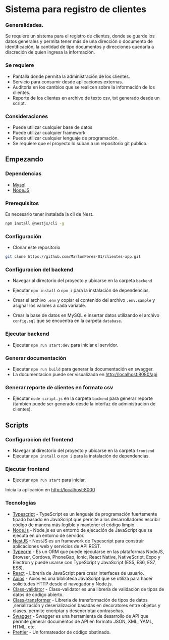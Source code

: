 # Sistema para registro de clientes

### Generalidades.

Se requiere un sistema para el registro de clientes, donde se guarde los datos generales y permita tener más de una
dirección o documento de identificación, la cantidad de tipo documentos y direcciones quedaría a discreción de quien
ingresa la información.

### Se requiere

- Pantalla donde permita la administración de los clientes.
- Servicio para consumir desde aplicaciones externas.
- Auditoria en los cambios que se realicen sobre la información de los clientes.
- Reporte de los clientes en archivo de texto csv, txt generado desde un script.

### Consideraciones

- Puede utilizar cualquier base de datos
- Puede utilizar cualquier framework
- Puede utilizar cualquier lenguaje de programación.
- Se requiere que el proyecto lo suban a un repositorio git publico.

## Empezando

### Dependencias

* [Mysql](https://www.mysql.com/)
* [NodeJS](https://nodejs.org/en/)

### Prerequisitos
Es necesario tener instalada la cli de Nest.
```sh
npm install @nestjs/cli -g
```

### Configuración

* Clonar este repositorio

```sh
git clone https://github.com/MarlonPerez-01/clientes-app.git
```

### Configuracion del backend

* Navegar al directorio del proyecto y ubicarse en la carpeta `backend`

* Ejecutar `npm install` o `npm i` para la instalación de dependencias.

* Crear el archivo `.env` y copiar el contenido del archivo `.env.sample` y asignar los valores a cada variable.

* Crear la base de datos en MySQL e insertar datos utilizando el archivo `config.sql` que se encuentra en la carpeta
  `database`.

### Ejecutar backend

* Ejecutar `npm run start:dev` para iniciar el servidor.

### Generar documentación
* Ejecutar `npm run build` para generar la documentación en swagger.
* La documentacion puede ser visualizada en [http://localhost:8080/api](http://localhost:8080/api)

### Generar reporte de clientes en formato csv 
* Ejecutar `node script.js` en la carpeta `backend` para generar reporte (tambien puede ser generado desde la interfaz de administración de clientes).

## Scripts

### Configuracion del frontend

* Navegar al directorio del proyecto y ubicarse en la carpeta `frontend`
* Ejecutar `npm install` o `npm i` para la instalación de dependencias.

### Ejecutar frontend

* Ejecutar `npm run start` para iniciar.

Inicia la aplicacion en [http://localhost:8000](http://localhost:3000)


### Tecnologías

- [Typescript](https://www.typescriptlang.org/) - TypeScript es un lenguaje de programación fuertemente tipado basado en
  JavaScript que permite a los desarrolladores escribir código de manera más legible y mantener el código limpio.
- [Node.js](https://nodejs.org/) - Node.js es un entorno de ejecución de JavaScript que se ejecuta en un entorno
  de servidor.
- [NestJS](https://nestjs.com/) - NestJS es un framework de Typescript para construir aplicaciones web y
  servicios de API REST.
- [Typeorm](https://typeorm.io/) - Es un ORM que puede ejecutarse en las plataformas NodeJS, Browser, Cordova,
  PhoneGap, Ionic, React Native, NativeScript, Expo y Electron y puede usarse con TypeScript y JavaScript (ES5, ES6,
  ES7, ES8).
- [React](https://reactjs.org/) - Librería de JavaScript para crear interfaces de usuario.
- [Axios](https://axios-http.com/docs/intro) - Axios es una biblioteca JavaScript que se utiliza para hacer solicitudes
  HTTP desde el navegador y Node.js.
- [Class-validator](https://github.com/typestack/class-validator) - Class-validator es una librería de validación
  de tipos de datos de código abierto.
- [Class-transformer](https://github.com/typestack/class-transformer) - Libreria de transformación de tipos de datos
  ,serialización y deserialización basadas en decoratores entre objetos y clases.
  permite encriptar y desencriptar contraseñas.
- [Swagger](https://swagger.io/) - Swagger es una herramienta de desarrollo de API que permite generar documentos de
  API en formato JSON, XML, YAML, HTML, etc.
- [Prettier](https://prettier.io/) - Un formateador de código obstinado.